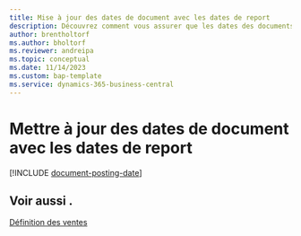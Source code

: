 ```yaml
---
title: Mise à jour des dates de document avec les dates de report
description: Découvrez comment vous assurer que les dates des documents vente et achat correspondent à leurs dates de report.
author: brentholtorf
ms.author: bholtorf
ms.reviewer: andreipa
ms.topic: conceptual
ms.date: 11/14/2023
ms.custom: bap-template
ms.service: dynamics-365-business-central
---
```

# Mettre à jour des dates de document avec les dates de report

[!INCLUDE [document-posting-date](includes/document-posting-date.md)]

## Voir aussi .

[Définition des ventes](sales-setup-sales.md)